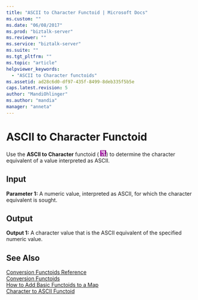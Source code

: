 ```yaml
---
title: "ASCII to Character Functoid | Microsoft Docs"
ms.custom: ""
ms.date: "06/08/2017"
ms.prod: "biztalk-server"
ms.reviewer: ""
ms.service: "biztalk-server"
ms.suite: ""
ms.tgt_pltfrm: ""
ms.topic: "article"
helpviewer_keywords: 
  - "ASCII to Character functoids"
ms.assetid: ad28c6d0-df97-435f-8499-8deb335f5b5e
caps.latest.revision: 5
author: "MandiOhlinger"
ms.author: "mandia"
manager: "anneta"
---
```

# ASCII to Character Functoid
Use the **ASCII to Character** functoid ( ![](../core/media/conversionchr.gif "conversionchr")) to determine the character equivalent of a value interpreted as ASCII.  
  
## Input  
 **Parameter 1:** A numeric value, interpreted as ASCII, for which the character equivalent is sought.  
  
## Output  
 **Output 1:** A character value that is the ASCII equivalent of the specified numeric value.  
  
## See Also  
 [Conversion Functoids Reference](../core/conversion-functoids-reference.md)   
 [Conversion Functoids](../core/conversion-functoids.md)   
 [How to Add Basic Functoids to a Map](../core/how-to-add-basic-functoids-to-a-map.md)   
 [Character to ASCII Functoid](../core/character-to-ascii-functoid.md)